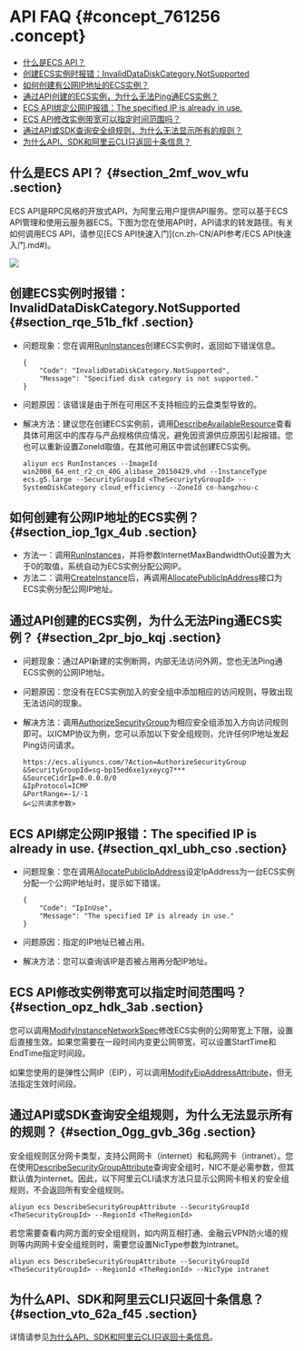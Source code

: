 # API FAQ {#concept_761256 .concept}

-   [什么是ECS API？](#section_2mf_wov_wfu)
-   [创建ECS实例时报错：InvalidDataDiskCategory.NotSupported](#section_rqe_51b_fkf)
-   [如何创建有公网IP地址的ECS实例？](#section_iop_1gx_4ub)
-   [通过API创建的ECS实例，为什么无法Ping通ECS实例？](#section_2pr_bjo_kqj)
-   [ECS API绑定公网IP报错：The specified IP is already in use.](#section_qxl_ubh_cso)
-   [ECS API修改实例带宽可以指定时间范围吗？](#section_opz_hdk_3ab)
-   [通过API或SDK查询安全组规则，为什么无法显示所有的规则？](#section_0gg_gvb_36g)
-   [为什么API、SDK和阿里云CLI只返回十条信息？](#section_vto_62a_f45)

## 什么是ECS API？ {#section_2mf_wov_wfu .section}

ECS API是RPC风格的开放式API，为阿里云用户提供API服务。您可以基于ECS API管理和使用云服务器ECS。下图为您在使用API时，API请求的转发路径。有关如何调用ECS API，请参见[ECS API快速入门](cn.zh-CN/API参考/ECS API快速入门.md#)。

![](http://static-aliyun-doc.oss-cn-hangzhou.aliyuncs.com/assets/img/614896/156229833149776_zh-CN.png)

## 创建ECS实例时报错：InvalidDataDiskCategory.NotSupported {#section_rqe_51b_fkf .section}

-   问题现象：您在调用[RunInstances](cn.zh-CN/API参考/实例/RunInstances.md#)创建ECS实例时，返回如下错误信息。

    ``` {#codeblock_dgs_3nb_dh9}
    {
        "Code": "InvalidDataDiskCategory.NotSupported",
        "Message": "Specified disk category is not supported."
    }
    ```

-   问题原因：该错误是由于所在可用区不支持相应的云盘类型导致的。
-   解决方法：建议您在创建ECS实例前，调用[DescribeAvailableResource](cn.zh-CN/API参考/地域/DescribeAvailableResource.md#)查看具体可用区中的库存与产品规格供应情况，避免因资源供应原因引起报错。您也可以重新设置ZoneId取值，在其他可用区中尝试创建ECS实例。

    ``` {#codeblock_70q_r18_4zf}
    aliyun ecs RunInstances --ImageId win2008_64_ent_r2_cn_40G_alibase_20150429.vhd --InstanceType ecs.g5.large --SecurityGroupId <TheSecuriytyGroupId> --SystemDiskCategory cloud_efficiency --ZoneId cn-hangzhou-c
    ```


## 如何创建有公网IP地址的ECS实例？ {#section_iop_1gx_4ub .section}

-   方法一：调用[RunInstances](cn.zh-CN/API参考/实例/RunInstances.md#)，并将参数InternetMaxBandwidthOut设置为大于0的取值，系统自动为ECS实例分配公网IP。
-   方法二：调用[CreateInstance](cn.zh-CN/API参考/实例/CreateInstance.md#)后，再调用[AllocatePublicIpAddress](cn.zh-CN/API参考/网络/AllocatePublicIpAddress.md#)接口为ECS实例分配公网IP地址。

## 通过API创建的ECS实例，为什么无法Ping通ECS实例？ {#section_2pr_bjo_kqj .section}

-   问题现象：通过API新建的实例断网，内部无法访问外网，您也无法Ping通ECS实例的公网IP地址。
-   问题原因：您没有在ECS实例加入的安全组中添加相应的访问规则，导致出现无法访问的现象。
-   解决方法：调用[AuthorizeSecurityGroup](cn.zh-CN/API参考/安全组/AuthorizeSecurityGroup.md#)为相应安全组添加入方向访问规则即可。以ICMP协议为例，您可以添加以下安全组规则，允许任何IP地址发起Ping访问请求。

    ``` {#codeblock_x29_ll1_ix9}
    https://ecs.aliyuncs.com/?Action=AuthorizeSecurityGroup
    &SecurityGroupId=sg-bp15ed6xe1yxeycg7***
    &SourceCidrIp=0.0.0.0/0
    &IpProtocol=ICMP
    &PortRange=-1/-1
    &<公共请求参数>
    ```


## ECS API绑定公网IP报错：The specified IP is already in use. {#section_qxl_ubh_cso .section}

-   问题现象：您在调用[AllocatePublicIpAddress](cn.zh-CN/API参考/网络/AllocatePublicIpAddress.md#)设定IpAddress为一台ECS实例分配一个公网IP地址时，提示如下错误。

    ``` {#codeblock_kep_mrx_ifa}
    {
        "Code": "IpInUse",
        "Message": "The specified IP is already in use."
    }
    ```

-   问题原因：指定的IP地址已被占用。
-   解决方法：您可以查询该IP是否被占用再分配IP地址。

## ECS API修改实例带宽可以指定时间范围吗？ {#section_opz_hdk_3ab .section}

您可以调用[ModifyInstanceNetworkSpec](cn.zh-CN/API参考/网络/ModifyInstanceNetworkSpec.md#)修改ECS实例的公网带宽上下限，设置后直接生效。如果您需要在一段时间内变更公网带宽，可以设置StartTime和EndTime指定时间段。

如果您使用的是弹性公网IP（EIP），可以调用[ModifyEipAddressAttribute](../../../../cn.zh-CN/API参考/弹性公网IP/ModifyEipAddressAttribute.md#)，但无法指定生效时间段。

## 通过API或SDK查询安全组规则，为什么无法显示所有的规则？ {#section_0gg_gvb_36g .section}

安全组规则区分网卡类型，支持公网网卡（internet）和私网网卡（intranet）。您在使用[DescribeSecurityGroupAttribute](cn.zh-CN/API参考/安全组/DescribeSecurityGroupAttribute.md#)查询安全组时，NIC不是必需参数，但其默认值为internet。因此，以下阿里云CLI请求方法只显示公网网卡相关的安全组规则，不会返回所有安全组规则。

``` {#codeblock_tpl_qvr_rxl}
aliyun ecs DescribeSecurityGroupAttribute --SecurityGroupId <TheSecurityGroupId> --RegionId <TheRegionId>
```

若您需要查看内网方面的安全组规则，如内网互相打通、金融云VPN防火墙的规则等内网网卡安全组规则时，需要您设置NicType参数为intranet。

``` {#codeblock_na2_bjq_8yl}
aliyun ecs DescribeSecurityGroupAttribute --SecurityGroupId <TheSecurityGroupId> --RegionId <TheRegionId> --NicType intranet
```

## 为什么API、SDK和阿里云CLI只返回十条信息？ {#section_vto_62a_f45 .section}

详情请参见[为什么API、SDK和阿里云CLI只返回十条信息](cn.zh-CN/API参考/附录/为什么API、SDK和阿里云CLI只返回十条信息.md#)。

